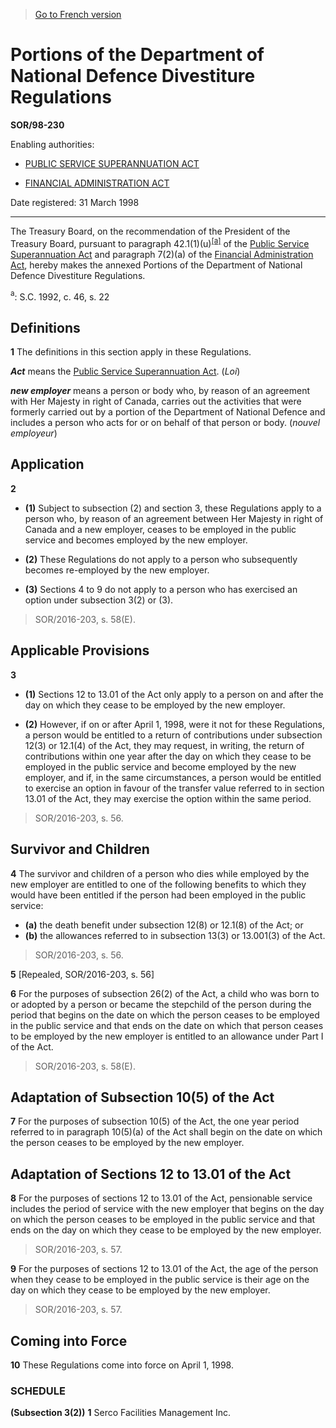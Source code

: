 > [Go to French version](/fr/Règlements/Décrets,%20ordonnances%20et%20règlements%20statutaires/98/230.md)

# Portions of the Department of National Defence Divestiture Regulations

**SOR/98-230**

Enabling authorities: 
- [PUBLIC SERVICE SUPERANNUATION ACT](/en/Acts/Revised%20Statutes%20of%20Canada/P/P-36.md)

- [FINANCIAL ADMINISTRATION ACT](/en/Acts/Revised%20Statutes%20of%20Canada/F/F-11.md)

Date registered: 31 March 1998

----------

The Treasury Board, on the recommendation of the President of the Treasury Board, pursuant to paragraph 42.1(1)(u)<sup><a href='#fn_SOR-98-230_e_hq_4113'>[a]</a></sup> of the [Public Service Superannuation Act](/en/Acts/Revised%20Statutes%20of%20Canada/P/P-36.md) and paragraph 7(2)(a) of the [Financial Administration Act](/en/Acts/Revised%20Statutes%20of%20Canada/F/F-11.md), hereby makes the annexed Portions of the Department of National Defence Divestiture Regulations.

<a name='fn_SOR-98-230_e_hq_4113'><sup>a</sup></a>: S.C. 1992, c. 46, s. 22<br />




## Definitions


**1** The definitions in this section apply in these Regulations.

***Act*** means the [Public Service Superannuation Act](/en/Acts/Revised%20Statutes%20of%20Canada/P/P-36.md). (*Loi*)

***new employer*** means a person or body who, by reason of an agreement with Her Majesty in right of Canada, carries out the activities that were formerly carried out by a portion of the Department of National Defence and includes a person who acts for or on behalf of that person or body. (*nouvel employeur*)




## Application


**2** 

- **(1)** Subject to subsection (2) and section 3, these Regulations apply to a person who, by reason of an agreement between Her Majesty in right of Canada and a new employer, ceases to be employed in the public service and becomes employed by the new employer.

- **(2)** These Regulations do not apply to a person who subsequently becomes re-employed by the new employer.

- **(3)** Sections 4 to 9 do not apply to a person who has exercised an option under subsection 3(2) or (3).
> SOR/2016-203, s. 58(E).





## Applicable Provisions


**3** 

- **(1)** Sections 12 to 13.01 of the Act only apply to a person on and after the day on which they cease to be employed by the new employer.

- **(2)** However, if on or after April 1, 1998, were it not for these Regulations, a person would be entitled to a return of contributions under subsection 12(3) or 12.1(4) of the Act, they may request, in writing, the return of contributions within one year after the day on which they cease to be employed in the public service and become employed by the new employer, and if, in the same circumstances, a person would be entitled to exercise an option in favour of the transfer value referred to in section 13.01 of the Act, they may exercise the option within the same period.
> SOR/2016-203, s. 56.





## Survivor and Children


**4** The survivor and children of a person who dies while employed by the new employer are entitled to one of the following benefits to which they would have been entitled if the person had been employed in the public service:
- **(a)** the death benefit under subsection 12(8) or 12.1(8) of the Act; or
- **(b)** the allowances referred to in subsection 13(3) or 13.001(3) of the Act.
> SOR/2016-203, s. 56.




**5** [Repealed, SOR/2016-203, s. 56]



**6** For the purposes of subsection 26(2) of the Act, a child who was born to or adopted by a person or became the stepchild of the person during the period that begins on the date on which the person ceases to be employed in the public service and that ends on the date on which that person ceases to be employed by the new employer is entitled to an allowance under Part I of the Act.
> SOR/2016-203, s. 58(E).





## Adaptation of Subsection 10(5) of the Act


**7** For the purposes of subsection 10(5) of the Act, the one year period referred to in paragraph 10(5)(a) of the Act shall begin on the date on which the person ceases to be employed by the new employer.




## Adaptation of Sections 12 to 13.01 of the Act


**8** For the purposes of sections 12 to 13.01 of the Act, pensionable service includes the period of service with the new employer that begins on the day on which the person ceases to be employed in the public service and that ends on the day on which they cease to be employed by the new employer.
> SOR/2016-203, s. 57.




**9** For the purposes of sections 12 to 13.01 of the Act, the age of the person when they cease to be employed in the public service is their age on the day on which they cease to be employed by the new employer.
> SOR/2016-203, s. 57.





## Coming into Force


**10** These Regulations come into force on April 1, 1998.




### **SCHEDULE** 
**(Subsection 3(2))**
**1** Serco Facilities Management Inc.



